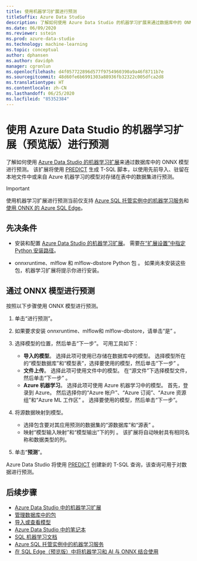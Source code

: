 ```yaml
---
title: 使用机器学习扩展进行预测
titleSuffix: Azure Data Studio
description: 了解如何使用 Azure Data Studio 的机器学习扩展来通过数据库中的 ONNX 模型进行预测。
ms.date: 06/09/2020
ms.reviewer: sstein
ms.prod: azure-data-studio
ms.technology: machine-learning
ms.topic: conceptual
author: dphansen
ms.author: davidph
manager: cgronlun
ms.openlocfilehash: d4f057722896d577f9754960390a9a46f8711b7e
ms.sourcegitcommit: 48d60fe6b6991303a88936fb32322c005dfca2d8
ms.translationtype: HT
ms.contentlocale: zh-CN
ms.lasthandoff: 06/25/2020
ms.locfileid: "85352384"
---
```

# <a name="make-predictions-with-machine-learning-extension-preview-for-azure-data-studio"></a>使用 Azure Data Studio 的机器学习扩展（预览版）进行预测

了解如何使用 [Azure Data Studio 的机器学习扩展](machine-learning-extension.md)来通过数据库中的 ONNX 模型进行预测。 该扩展将使用 [PREDICT](../t-sql/queries/predict-transact-sql.md) 生成 T-SQL 脚本，以使用先前导入、驻留在本地文件中或来自 Azure 机器学习的模型对存储在表中的数据集进行预测。

> [!IMPORTANT]
> 使用机器学习扩展进行预测当前仅支持 [Azure SQL 托管实例中的机器学习服务](/azure/azure-sql/managed-instance/machine-learning-services-overview)和[使用 ONNX 的 Azure SQL Edge](/azure/azure-sql-edge/onnx-overview)。

## <a name="prerequisites"></a>先决条件

- 安装和配置 [Azure Data Studio 的机器学习扩展](machine-learning-extension.md)。 需要[在“扩展设置”中指定 Python 安装路径](machine-learning-extension.md#settings)。

- onnxruntime、mlflow 和 mlflow-dbstore Python 包  。 如果尚未安装这些包，机器学习扩展将提示你进行安装。

## <a name="make-predictions-from-onnx-model"></a>通过 ONNX 模型进行预测

按照以下步骤使用 ONNX 模型进行预测。

1. 单击“进行预测”。

1. 如果要求安装 onnxruntime、mlflow和 mlflow-dbstore，请单击“是”   。

1. 选择模型的位置，然后单击“下一步”。 可用工具如下：
    - **导入的模型**。 选择此项可使用已存储在数据库中的模型。 选择模型所在的“模型数据库”和“模型表”，选择要使用的模型，然后单击“下一步”  。
    - **文件上传**。 选择此项可使用文件中的模型。 在“源文件”下选择模型文件，然后单击“下一步” 。
    - **Azure 机器学习**。 选择此项可使用 Azure 机器学习中的模型。 首先，登录到 Azure。 然后选择你的“Azure 帐户”、“Azure 订阅”、“Azure 资源组”和“Azure ML 工作区”   。 选择要使用的模型，然后单击“下一步”。

1. 将源数据映射到模型。
    - 选择包含要对其应用预测的数据集的“源数据库”和“源表” 。
    - 映射“模型输入映射”和“模型输出”下的列 。 该扩展将自动映射具有相同名称和数据类型的列。

1. 单击“**预测**”。

Azure Data Studio 将使用 [PREDICT](../t-sql/queries/predict-transact-sql.md) 创建新的 T-SQL 查询，该查询可用于对数据进行预测。

## <a name="next-steps"></a>后续步骤

- [Azure Data Studio 中的机器学习扩展](machine-learning-extension.md)
- [管理数据库中的包](machine-learning-extension-manage-packages.md)
- [导入或查看模型](machine-learning-extension-import-view-models.md)
- [Azure Data Studio 中的笔记本](notebooks-guidance.md)
- [SQL 机器学习文档](../machine-learning/index.yml)
- [Azure SQL 托管实例中的机器学习服务](/azure/azure-sql/managed-instance/machine-learning-services-overview)
- [在 SQL Edge（预览版）中将机器学习和 AI 与 ONNX 结合使用](/azure/azure-sql-edge/onnx-overview)
